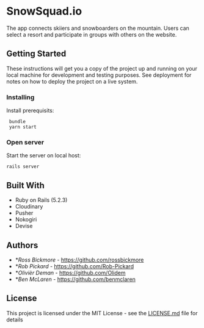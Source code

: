 # SnowSquad.io
The app connects skiiers and snowboarders on the mountain. Users can select a resort and participate in groups with others on the website.

## Getting Started

These instructions will get you a copy of the project up and running on your local machine for development and testing purposes. See deployment for notes on how to deploy the project on a live system.

### Installing

Install prerequisits: 

```
 bundle
 yarn start
```

### Open server

Start the server on local host:

```
rails server
```

## Built With

* Ruby on Rails (5.2.3)
* Cloudinary 
* Pusher
* Nokogiri
* Devise


## Authors

* **Ross Bickmore* - https://github.com/rossbickmore
* **Rob Pickard* - https://github.com/Rob-Pickard
* **Olivièr Deman* - https://github.com/Olidem
* **Ben McLaren* - https://github.com/benmclaren

## License

This project is licensed under the MIT License - see the [LICENSE.md](LICENSE.md) file for details



